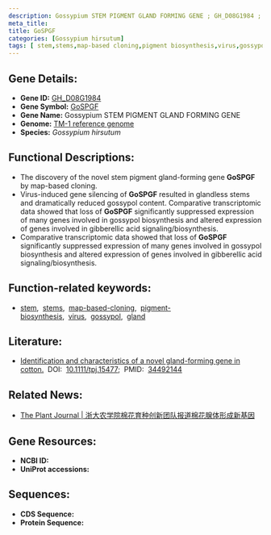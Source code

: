 ```yaml
---
description: Gossypium STEM PIGMENT GLAND FORMING GENE ; GH_D08G1984 ; Gossypium hirsutum
meta_title:
title: GoSPGF
categories: [Gossypium hirsutum]
tags: [ stem,stems,map-based cloning,pigment biosynthesis,virus,gossypol,gland ]
---
```


## Gene Details:
- **Gene ID:**	[GH_D08G1984]()
- **Gene Symbol:** <u>GoSPGF</u>
- **Gene Name:** Gossypium STEM PIGMENT GLAND FORMING GENE
- **Genome:** [TM-1 reference genome]()
- **Species:** *Gossypium hirsutum*

## Functional Descriptions:
   - The discovery of the novel stem pigment gland-forming gene **GoSPGF** by map-based cloning.
   - Virus-induced gene silencing of **GoSPGF** resulted in glandless stems and dramatically reduced gossypol content. Comparative transcriptomic data showed that loss of **GoSPGF** significantly suppressed expression of many genes involved in gossypol biosynthesis and altered expression of genes involved in gibberellic acid signaling/biosynthesis. 
   - Comparative transcriptomic data showed that loss of **GoSPGF** significantly suppressed expression of many genes involved in gossypol biosynthesis and altered expression of genes involved in gibberellic acid signaling/biosynthesis. 

## Function-related keywords:
   - [stem](/tags/stem/),&nbsp;&nbsp;[stems](/tags/stems/),&nbsp;&nbsp;[map-based-cloning](/tags/map-based-cloning/),&nbsp;&nbsp;[pigment-biosynthesis](/tags/pigment-biosynthesis/),&nbsp;&nbsp;[virus](/tags/virus/),&nbsp;&nbsp;[gossypol](/tags/gossypol/),&nbsp;&nbsp;[gland](/tags/gland/)

## Literature:
   - [Identification and characteristics of a novel gland-forming gene in cotton.]( https://onlinelibrary.wiley.com/doi/10.1111/tpj.15477)&nbsp;&nbsp;DOI:&nbsp;&nbsp;[10.1111/tpj.15477](https://onlinelibrary.wiley.com/doi/10.1111/tpj.15477);&nbsp;&nbsp;PMID:&nbsp;&nbsp;[34492144](https://pubmed.ncbi.nlm.nih.gov/34492144/)

## Related News:
   - [The Plant Journal | 浙大农学院棉花育种创新团队报道棉花腺体形成新基因](https://mp.weixin.qq.com/s?__biz=Mzg3MDEwNDEyMg==&mid=2247517034&idx=5&sn=a7063bebfc954e1a65370a65acdccc50&chksm=ce902e3ff9e7a729eaa71f9426bb0a188a8c9d6bd19da4b1663804077e91291b2d0b181bdfa0&scene=27#wechat_redirect)

## Gene Resources:
- **NCBI ID:**  [](https://www.ncbi.nlm.nih.gov/gene/?term=)
- **UniProt accessions:** [](https://www.uniprot.org/uniprotkb//entry)



## Sequences:
- **CDS Sequence:**
- **Protein Sequence:**
